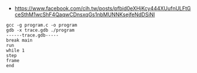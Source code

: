 

* https://www.facebook.com/cih.tw/posts/pfbid0eXHjKcy444XUufnULFtGceSthM1wcShF4QaqwCDnsxqGs1nbMUNNKsejfeNdDSiNl

```
gcc -g program.c -o program
gdb -x trace.gdb ./program
------trace.gdb-----
break main
run
while 1
step
frame
end
```
